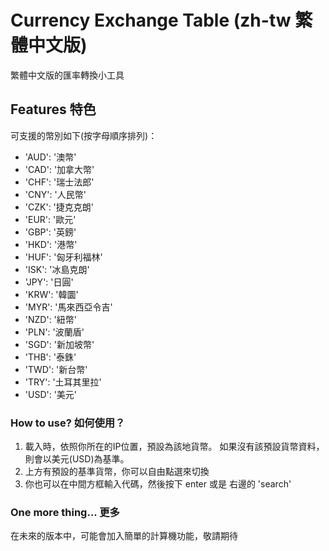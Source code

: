 # Currency Exchange Table (zh-tw 繁體中文版)
繁體中文版的匯率轉換小工具

## Features 特色
可支援的幣別如下(按字母順序排列)：
* 'AUD': '澳幣'
* 'CAD': '加拿大幣'
* 'CHF': '瑞士法郎'
* 'CNY': '人民幣'
* 'CZK': '捷克克朗'
* 'EUR': '歐元'
* 'GBP': '英鎊'
* 'HKD': '港幣'
* 'HUF': '匈牙利福林'
* 'ISK': '冰島克朗'
* 'JPY': '日圓'
* 'KRW': '韓圜'
* 'MYR': '馬來西亞令吉'
* 'NZD': '紐幣'
* 'PLN': '波蘭盾'
* 'SGD': '新加坡幣'
* 'THB': '泰銖'
* 'TWD': '新台幣'
* 'TRY': '土耳其里拉'
* 'USD': '美元'

### How to use? 如何使用？
1. 載入時，依照你所在的IP位置，預設為該地貨幣。
如果沒有該預設貨幣資料，則會以美元(USD)為基準。
2. 上方有預設的基準貨幣，你可以自由點選來切換
3. 你也可以在中間方框輸入代碼，然後按下 enter 或是 右邊的 'search'

### One more thing... 更多
在未來的版本中，可能會加入簡單的計算機功能，敬請期待
